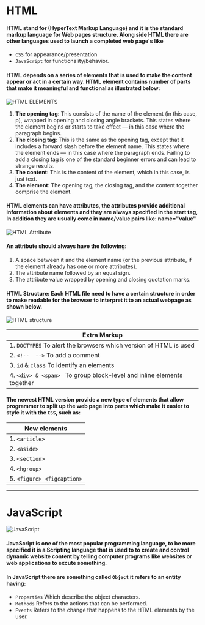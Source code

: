 # HTML
#### HTML stand for (HyperText Markup Language) and it is the standard markup language for Web pages structure. Along side HTML there are other languages used to launch a completed web page's like
* `CSS` for appearance/presentation 
* `JavaScript` for functionality/behavior.

#### HTML depends on a series of elements that is used to make the content appear or act in a certain way. HTML element contains number of parts that make it meaningful and functional as illustrated below:

![HTML ELEMENTS](https://cdo-curriculum.s3.amazonaws.com/media/uploads/html_element.png)

1. **The opening tag**: This consists of the name of the element (in this case, p), wrapped in opening and closing angle brackets. This states where the element begins or starts to take effect — in this case where the paragraph begins.
2. **The closing tag**: This is the same as the opening tag, except that it includes a forward slash before the element name. This states where the element ends — in this case where the paragraph ends. Failing to add a closing tag is one of the standard beginner errors and can lead to strange results.
3. **The content**: This is the content of the element, which in this case, is just text.
4. **The element**: The opening tag, the closing tag, and the content together comprise the element.

#### HTML elements can have attributes, the attributes provide additional information about elements and they are always specified in the start tag, In addition they are usually come in name/value pairs like: name="value"

![HTML Attribute](https://4.bp.blogspot.com/-B5vUzJXNAoE/Vuay2ygsN2I/AAAAAAAAG5o/-qOAVBa3LRkJ0fPWywYzkAcmezRAY2Rxg/s1600/html-syntax.png)

#### An attribute should always have the following:

1. A space between it and the element name (or the previous attribute, if the element already has one or more attributes).
2. The attribute name followed by an equal sign.
3. The attribute value wrapped by opening and closing quotation marks.


#### HTML Structure: Each HTML file need to have a certain structure in order to make readable for the browser to interpret it to an actual webpage as shown below.
![HTML structure](https://openlab.citytech.cuny.edu/clarkeadv2450/files/2012/08/html-structure.jpg)

| Extra Markup       |
| -------------- |
| 1. `DOCTYPES` To alert the browsers which version of HTML is used | 
| 2. `<!--  -->` To add a comment  |
| 3. `id` & `class` To identify an elements   |
| 4. `<div> & <span> ` To group block-level and inline elements together|


#### The newest HTML version provide a new type of elements that allow programmer to split up the web page into parts which make it easier to style it with the `CSS`, such as:

| New elements       |
| -------------- |
| 1. `<article>` | 
| 2. `<aside>`   |
| 3. `<section>`   |
| 4. `<hgroup>`|
| 5. `<figure> <figcaption>`      |

------------------------
# JavaScript

![JavaScript](https://cs.wellesley.edu/~cs110/lectures/L09/images/js_model.png)

#### JavaScript is one of the most popular programming language, to be more specified it is a Scripting language that is used to to create and control dynamic website content by telling computer programs like websites or web applications to excute something.

#### In JavaScript there are something called `Object` it refers to an entity having:
* `Properties` Which describe the object characters.
* `Methods` Refers to the actions that can be performed.
* `Events` Refers to the change that happens to the HTML elements by the user.